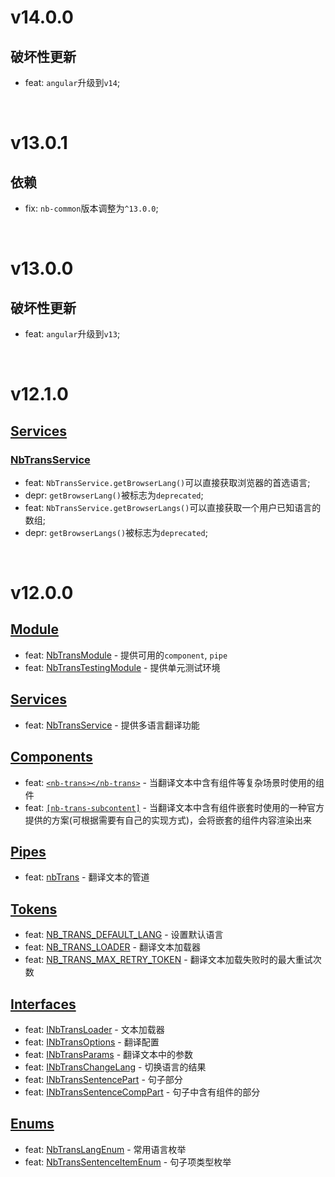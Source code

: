 # v14.0.0
## 破坏性更新
- feat: `angular`升级到`v14`;

<br/>

# v13.0.1
## 依赖
- fix: `nb-common`版本调整为`^13.0.0`;

<br/>

# v13.0.0
## 破坏性更新
- feat: `angular`升级到`v13`;

<br/>

# v12.1.0
## [Services](https://github.com/bigBear713/nb-trans/blob/master/projects/nb-trans/README.md#Services "Services")
### [NbTransService](https://github.com/bigBear713/nb-trans/blob/master/projects/nb-trans/README.md#nbtransservice "NbTransService")
- feat: `NbTransService.getBrowserLang()`可以直接获取浏览器的首选语言;
- depr: `getBrowserLang()`被标志为`deprecated`;
- feat: `NbTransService.getBrowserLangs()`可以直接获取一个用户已知语言的数组;
- depr: `getBrowserLangs()`被标志为`deprecated`;

<br/>

# v12.0.0
## [Module](https://github.com/bigBear713/nb-trans/blob/master/projects/nb-trans/README.md#Module "Module")
- feat: [NbTransModule](https://github.com/bigBear713/nb-trans/blob/master/projects/nb-trans/README.md#nbtransmodule) - 提供可用的`component`, `pipe`
- feat: [NbTransTestingModule](https://github.com/bigBear713/nb-trans/blob/master/projects/nb-trans/README.md#nbtranstestingmodule) - 提供单元测试环境

## [Services](https://github.com/bigBear713/nb-trans/blob/master/projects/nb-trans/README.md#Services "Services")
- feat: [NbTransService](https://github.com/bigBear713/nb-trans/blob/master/projects/nb-trans/README.EN.md#nbtransservice "NbTransService") - 提供多语言翻译功能

## [Components](https://github.com/bigBear713/nb-trans/blob/master/projects/nb-trans/README.md#Components "Components")
- feat: [`<nb-trans></nb-trans>`](https://github.com/bigBear713/nb-trans/blob/master/projects/nb-trans/README.md#nb-transnb-trans) - 当翻译文本中含有组件等复杂场景时使用的组件
- feat: [`[nb-trans-subcontent]`](https://github.com/bigBear713/nb-trans/blob/master/projects/nb-trans/README.md#nb-trans-subcontent) - 当翻译文本中含有组件嵌套时使用的一种官方提供的方案(可根据需要有自己的实现方式)，会将嵌套的组件内容渲染出来

## [Pipes](https://github.com/bigBear713/nb-trans/blob/master/projects/nb-trans/README.md#Pipes "Pipes")
- feat: [nbTrans](https://github.com/bigBear713/nb-trans/blob/master/projects/nb-trans/README.md#nbtrans-transformkey-string-options-inbtransoptions-string) - 翻译文本的管道

## [Tokens](https://github.com/bigBear713/nb-trans/blob/master/projects/nb-trans/README.md#Tokens "Tokens")
- feat: [NB_TRANS_DEFAULT_LANG](https://github.com/bigBear713/nb-trans/blob/master/projects/nb-trans/README.md#nb_trans_default_lang) - 设置默认语言
- feat: [NB_TRANS_LOADER](https://github.com/bigBear713/nb-trans/blob/master/projects/nb-trans/README.md#nb_trans_loader) - 翻译文本加载器
- feat: [NB_TRANS_MAX_RETRY_TOKEN](https://github.com/bigBear713/nb-trans/blob/master/projects/nb-trans/README.md#nb_trans_max_retry_token) - 翻译文本加载失败时的最大重试次数

## [Interfaces](https://github.com/bigBear713/nb-trans/blob/master/projects/nb-trans/README.md#Interfaces "Interfaces")
- feat: [INbTransLoader](https://github.com/bigBear713/nb-trans/blob/master/projects/nb-trans/README.md#inbtransloader) - 文本加载器
- feat: [INbTransOptions](https://github.com/bigBear713/nb-trans/blob/master/projects/nb-trans/README.md#inbtransoptions) - 翻译配置
- feat: [INbTransParams](https://github.com/bigBear713/nb-trans/blob/master/projects/nb-trans/README.md#inbtransparams) - 翻译文本中的参数
- feat: [INbTransChangeLang](https://github.com/bigBear713/nb-trans/blob/master/projects/nb-trans/README.md#inbtranschangelang) - 切换语言的结果
- feat: [INbTransSentencePart](https://github.com/bigBear713/nb-trans/blob/master/projects/nb-trans/README.md#inbtranssentencepart) - 句子部分
- feat: [INbTransSentenceCompPart](https://github.com/bigBear713/nb-trans/blob/master/projects/nb-trans/README.md#inbtranssentencecomppart) - 句子中含有组件的部分

## [Enums](https://github.com/bigBear713/nb-trans/blob/master/projects/nb-trans/README.md#Enums "Enums")
- feat: [NbTransLangEnum](https://github.com/bigBear713/nb-trans/blob/master/projects/nb-trans/README.md#nbtranslangenum) - 常用语言枚举
- feat: [NbTransSentenceItemEnum](https://github.com/bigBear713/nb-trans/blob/master/projects/nb-trans/README.md#nbtranssentenceitemenum) - 句子项类型枚举